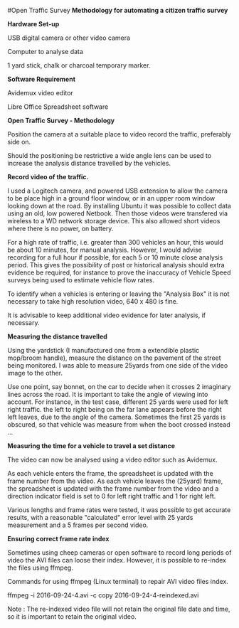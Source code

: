 #Open Traffic Survey
**Methodology for automating a citizen traffic survey**

**Hardware Set-up**

USB digital camera or other video camera

Computer to analyse data

1 yard stick, chalk or charcoal temporary marker.

**Software Requirement**

Avidemux video editor

Libre Office Spreadsheet software


**Open Traffic Survey - Methodology**  

Position the camera at a suitable place to video record the traffic, preferably side on.  
  
Should the positioning be restrictive a wide angle lens can be used to increase the analysis distance travelled by the vehicles.  

**Record video of the traffic.**  

I used a Logitech camera, and powered USB extension to allow the camera to be place high in a ground floor window, or in an upper room window looking down at the road.
By installing Ubuntu it was possible to collect data using an old, low powered Netbook. Then those videos were transfered via wireless to a WD network storage device. This also allowed short videos where there is no power, on battery. 

For a high rate of traffic, i.e. greater than 300 vehicles an hour, this would be about 10 minutes, for manual analysis.  However, I would advise recording for a full hour if possible, for each 5 or 10 minute close analysis period. This gives the possibility of post or historical analysis should extra evidence be required, for instance to prove the inaccuracy of Vehicle Speed surveys being used to estimate vehicle flow rates.

To identify when a vehicles is entering or leaving the "Analysis Box" it is not necessary to take high resolution video, 640 x 480 is fine.  

It is advisable to keep additional video evidence for later analysis, if necessary.  

**Measuring the distance travelled**

Using the yardstick (I manufactured one from a extendible plastic mop/broom handle), measure the distance on the pavement of the street being monitored. I was able to measure 25yards from one side of the video image to the other.  

Use one point, say bonnet, on the car to decide when it crosses 2 imaginary lines across the road. It is important to take the angle of viewing into account. For instance, in the test case, different 25 yards were used for left right traffic. the left to right being on the far lane appears before the right left leaves, due to the angle of the camera. Sometimes the first 25 yards is obscured, so that vehicle was measure from when the boot crossed instead ...  

**Measuring the time for a vehicle to travel a set distance**

The video can now be analysed using a video editor such as Avidemux.  

As each vehicle enters the frame, the spreadsheet is updated with the frame number from the video.  As each vehicle leaves the (25yard) frame, the spreadsheet is updated with the frame number from the video and a direction indicator field is set to 0 for left right traffic and 1 for right left.

Various lengths and frame rates were tested, it was possible to get accurate results, with a reasonable "calculated" error level with 25 yards measurement and a 5 frames per second video.  

**Ensuring correct frame rate index**

Sometimes using cheep cameras or open software to record long periods of video the AVI files can loose their index. However, it is possible to re-index the files using ffmpeg.

Commands for using ffmpeg (Linux terminal)  to repair AVI video files index.

ffmpeg -i 2016-09-24-4.avi -c copy 2016-09-24-4-reindexed.avi   

Note : The re-indexed video file will not retain the original file date and time, so it is important to retain the original video.


